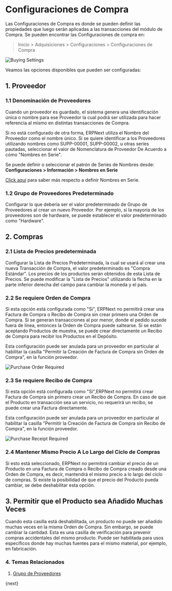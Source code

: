 <!-- add-breadcrumbs -->
# Configuraciones de Compra

Las Configuraciones de Compra es donde se pueden definir las propiedades que luego serán aplicadas a las transacciones del módulo de Compra.
Se pueden encontrar las Configuraciones de compra en:
> Inicio > Adquisiciones > Configuraciones > Configuraciones de Compra

![Buying Settings]({{docs_base_url}}/assets/img/buying/buying-settings.png)

Veamos las opciones disponibles que pueden ser configuradas:

## 1. Proveedor
### 1.1 Denominación de Proveedores

Cuando un proveedor es guardado, el sistema genera una identificación única o nombre para ese Proveedor la cual podrá ser utilizada para hacer referencia al mismo en distintas transacciones de Compra. 

Si no está configurado de otra forma, ERPNext utiliza el Nombre del Proveedor como el nombre único. Si se quiere identificar a los Proveedores utilizando nombres como SUPP-00001, SUPP-00002, u otras series pautadas, seleccionar el valor de Nomenclatura de Proveedor De Acuerdo a cómo "Nombres en Serie".

Se puede definir o seleccionar el patrón de Series de Nombres desde: **Configuraciones > Información > Nombres en Serie**

[Click aquí](/docs/user/manual/en/setting-up/settings/naming-series) para saber más respecto a definir Nombres en Serie. 

### 1.2 Grupo de Proveedores Predeterminado

Configurar lo que debería ser el valor predeterminado de Grupo de Proveedores al crear un nuevo Proveedor. Por ejemplo, si la mayoría de los proveedores son de hardware, se puede establecer el valor predeterminado como "Hardware". 

## 2. Compras
### 2.1 Lista de Precios predeterminada

Configurar la Lista de Precios Predeterminada, la cual se usará al crear una nueva Transacción de Compra, el valor predeterminado es "Compra Estándar". Los precios de los productos serán obtenidos de esta Lista de Precios. Se puede modificar la "Lista de Precios" utilizando la flecha en la parte inferior derecha del campo para cambiar la moneda y el país. 

### 2.2 Se requiere Orden de Compra

Si esta opción está configurada como "Si", ERPNext no permitirá crear una Factura de Compra o Recibo de Compra sin crear primero una Orden de Compra. Si se generan transacciones al por menor, donde el pedido sucede fuera de  línea, entonces la Orden de Compra puede saltearse. Si se están aceptando Productos de muestra, se puede crear directamente un Recibo de Compra para recibir los Productos en el Depósito.  

Esta configuración puede ser anulada para un proveedor en particular al habilitar la casilla "Permitir la Creación de Factura de Compra sin Orden de Compra", en la función proveedor. 

<img alt="Purchase Order Required" class="screenshot" src="{{docs_base_url}}/assets/img/buying/po-required.png">

### 2.3 Se requiere Recibo de Compra

Si esta opción está configurada como "Si",ERPNext no permitirá crear Factura de Compra sin primero crear un Recibo de Compra. En caso de que el Producto en transacción sea un servicio, no requerirá un recibo, se puede crear una Factura directamente.  

Esta configuración puede ser anulada para un proveedor en particular al habilitar la casilla "Permitir la Creación de Factura de Compra sin Recibo de Compra", en la función proveedor. 

<img alt="Purchase Receipt Required" class="screenshot" src="{{docs_base_url}}/assets/img/buying/pr-required.png">

### 2.4 Mantener Mismo Precio A Lo Largo del Ciclo de Compras 

Si esto está seleccionado, ERPNext no permitirá cambiar el precio de un Producto en una Factura de Compra o Recibo de Compra creado desde una Orden de Compra, es decir, mantendrá el mismo precio a lo largo del ciclo de compras. Si existe la posibilidad de que el precio del Producto pueda cambiar, se debe deshabilitar esta opción.

## 3. Permitir que el Producto sea Añadido Muchas Veces

Cuando esta casilla está deshabilitada, un producto no puede ser añadido muchas veces en la misma Orden de Compra. Sin embargo, se puede cambiar la cantidad. Esta es una casilla de verificación para prevenir compras accidentales del mismo producto. Puede ser habilitada para usos específicos donde hay muchas fuentes para el mismo material, por ejemplo, en fabricación. 

### 4. Temas Relacionados
1. [Grupo de Proveedores](/docs/user/manual/en/buying/supplier-group)

{next}
